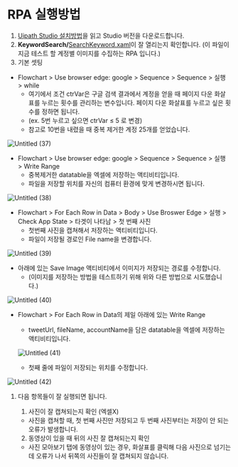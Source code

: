 # RPA 실행방법

1. [Uipath Studio 설치방법](https://uipath.tistory.com/81)을 읽고 Studio 버전을 다운로드합니다.
2. **KeywordSearch/**[SearchKeyword.xaml](https://github.com/skguma/Fedi-image-scraper/blob/main/KeywordSearch/SearchKeyword.xaml)이 잘 열리는지 확인합니다. (이 파일이 지금 테스트 할 계정별 이미지를 수집하는 RPA 입니다.)
3. 기본 셋팅
- Flowchart > Use browser edge: google > Sequence > Sequence > 실행 > while
    - 여기에서 조건 ctrVar은 구글 검색 결과에서 계정을 얻을 때 페이지 다운 화살표를 누르는 횟수를 관리하는 변수입니다. 페이지 다운 화살표를 누르고 싶은 횟수를 정하면 됩니다.
    - (ex. 5번 누르고 싶으면 ctrVar ≤ 5 로 변경)
    - 참고로 10번을 내렸을 때 중복 제거한 계정 25개를 얻었습니다.

![Untitled (37)](https://user-images.githubusercontent.com/71035113/150901732-cfca3064-3551-4924-87e5-4a81e5b93102.png)

- Flowchart > Use browser edge: google > Sequence > Sequence > 실행 > Write Range
    - 중복제거한 datatable을 엑셀에 저장하는 액티비티입니다.
    - 파일을 저장할 위치를 자신의 컴퓨터 환경에 맞게 변경하시면 됩니다.

![Untitled (38)](https://user-images.githubusercontent.com/71035113/150901738-29acc953-e3bc-4499-920f-01ceb19f6ec5.png)

- Flowchart > For Each Row in Data > Body > Use Broswer Edge > 실행 > Check App State > 타겟이 나타남 > 첫 번째 사진
    - 첫번째 사진을 캡쳐해서 저장하는 액티비티입니다.
    - 파일이 저장될 경로인 File name을 변경합니다.

![Untitled (39)](https://user-images.githubusercontent.com/71035113/150901740-5ee1fdfb-815b-4dd4-902a-39b264876468.png)

- 아래에 있는 Save Image 액티비티에서 이미지가 저장되는 경로를 수정합니다.
    - (이미지를 저장하는 방법을 테스트하기 위해 위와 다른 방법으로 시도했습니다.)

![Untitled (40)](https://user-images.githubusercontent.com/71035113/150901742-9df42434-0033-450c-9f34-19889498244c.png)

- Flowchart > For Each Row in Data의 제일 아래에 있는 Write Range
    - tweetUrl, fileName, accountName을 담은 datatable을 엑셀에 저장하는 액티비티입니다.
    
    ![Untitled (41)](https://user-images.githubusercontent.com/71035113/150901743-7ab58fec-b47f-410e-953f-fe71dcf3d150.png)

    - 첫째 줄에 파일이 저장되는 위치를 수정합니다.

![Untitled (42)](https://user-images.githubusercontent.com/71035113/150901744-5f25413e-1a6e-4666-8b08-bcdbfc336bae.png)

1. 다음 항목들이 잘 실행되면 됩니다.
    
    1) 사진이 잘 캡쳐되는지 확인 (엑셀X)
    
    - 사진을 캡쳐할 때, 첫 번째 사진만 저장되고 두 번째 사진부터는 저장이 안 되는 오류가 발생합니다.
    
    2) 동영상이 있을 때 뒤의 사진 잘 캡쳐되는지 확인
    
    - 사진 모아보기 탭에 동영상이 있는 경우, 화살표를 클릭해 다음 사진으로 넘기는데 오류가 나서 뒤쪽의 사진들이 잘 캡쳐되지 않습니다.
